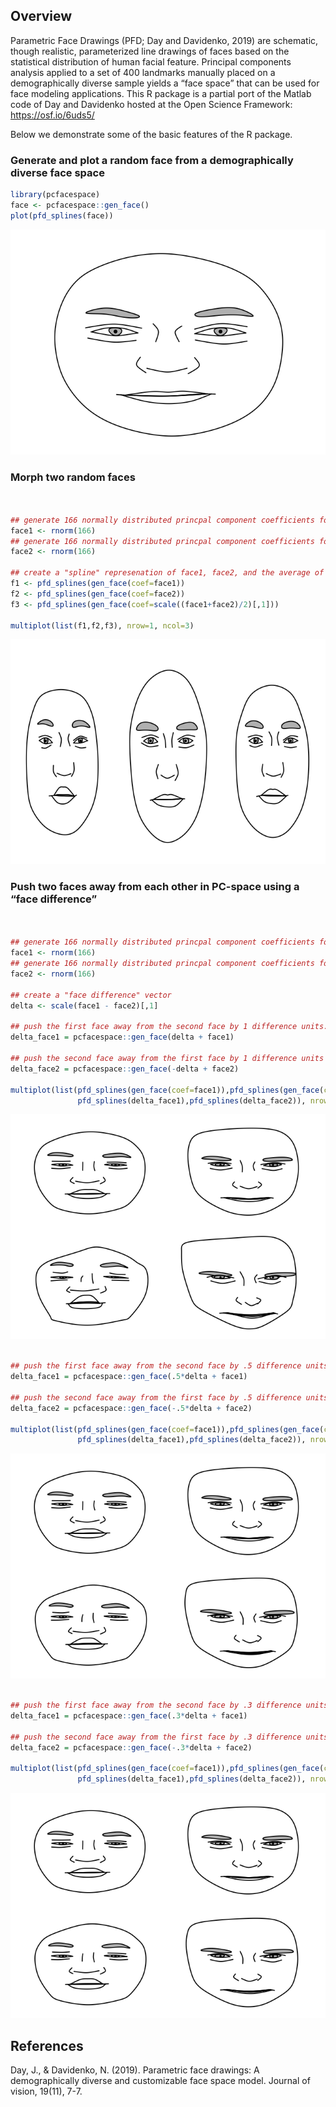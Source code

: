 
## Overview

Parametric Face Drawings (PFD; Day and Davidenko, 2019) are schematic,
though realistic, parameterized line drawings of faces based on the
statistical distribution of human facial feature. Principal components
analysis applied to a set of 400 landmarks manually placed on a
demographically diverse sample yields a “face space” that can be used
for face modeling applications. This R package is a partial port of the
Matlab code of Day and Davidenko hosted at the Open Science Framework:
<https://osf.io/6uds5/>

Below we demonstrate some of the basic features of the R package.

### Generate and plot a random face from a demographically diverse face space

``` r
library(pcfacespace)
face <- pcfacespace::gen_face()
plot(pfd_splines(face))
```

![](README_files/figure-gfm/unnamed-chunk-1-1.png)<!-- -->

### Morph two random faces

``` r


## generate 166 normally distributed princpal component coefficients for face 1
face1 <- rnorm(166)
## generate 166 normally distributed princpal component coefficients for face 2
face2 <- rnorm(166)

## create a "spline" represenation of face1, face2, and the average of face1 and face2 (the morph).
f1 <- pfd_splines(gen_face(coef=face1))
f2 <- pfd_splines(gen_face(coef=face2))
f3 <- pfd_splines(gen_face(coef=scale((face1+face2)/2)[,1]))

multiplot(list(f1,f2,f3), nrow=1, ncol=3)
```

![](README_files/figure-gfm/unnamed-chunk-2-1.png)<!-- -->

### Push two faces away from each other in PC-space using a “face difference”

``` r


## generate 166 normally distributed princpal component coefficients for face 1
face1 <- rnorm(166)
## generate 166 normally distributed princpal component coefficients for face 2
face2 <- rnorm(166)

## create a "face difference" vector
delta <- scale(face1 - face2)[,1]

## push the first face away from the second face by 1 difference units.
delta_face1 = pcfacespace::gen_face(delta + face1)

## push the second face away from the first face by 1 difference units (notice the sign reversal).
delta_face2 = pcfacespace::gen_face(-delta + face2)

multiplot(list(pfd_splines(gen_face(coef=face1)),pfd_splines(gen_face(coef=face2)),
               pfd_splines(delta_face1),pfd_splines(delta_face2)), nrow=2, ncol=2)
```

![](README_files/figure-gfm/unnamed-chunk-3-1.png)<!-- -->

``` r

## push the first face away from the second face by .5 difference units.
delta_face1 = pcfacespace::gen_face(.5*delta + face1)

## push the second face away from the first face by .5 difference units (notice the sign reversal).
delta_face2 = pcfacespace::gen_face(-.5*delta + face2)

multiplot(list(pfd_splines(gen_face(coef=face1)),pfd_splines(gen_face(coef=face2)),
               pfd_splines(delta_face1),pfd_splines(delta_face2)), nrow=2, ncol=2)
```

![](README_files/figure-gfm/unnamed-chunk-4-1.png)<!-- -->

``` r

## push the first face away from the second face by .3 difference units.
delta_face1 = pcfacespace::gen_face(.3*delta + face1)

## push the second face away from the first face by .3 difference units (notice the sign reversal).
delta_face2 = pcfacespace::gen_face(-.3*delta + face2)

multiplot(list(pfd_splines(gen_face(coef=face1)),pfd_splines(gen_face(coef=face2)),
               pfd_splines(delta_face1),pfd_splines(delta_face2)), nrow=2, ncol=2)
```

![](README_files/figure-gfm/unnamed-chunk-5-1.png)<!-- -->

## References

Day, J., & Davidenko, N. (2019). Parametric face drawings: A
demographically diverse and customizable face space model. Journal of
vision, 19(11), 7-7.
